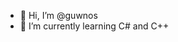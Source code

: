 - 👋 Hi, I’m @guwnos
- 🌱 I’m currently learning C# and C++

<!---
guwnos/guwnos is a ✨ special ✨ repository because its `README.md` (this file) appears on your GitHub profile.
You can click the Preview link to take a look at your changes.
--->
